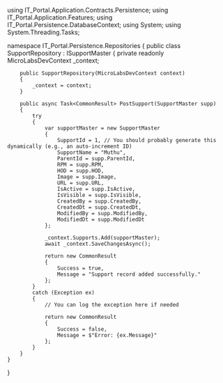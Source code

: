 using IT_Portal.Application.Contracts.Persistence;
using IT_Portal.Application.Features;
using IT_Portal.Persistence.DatabaseContext;
using System;
using System.Threading.Tasks;

namespace IT_Portal.Persistence.Repositories
{
    public class SupportRepository : ISupportMaster
    {
        private readonly MicroLabsDevContext _context;

        public SupportRepository(MicroLabsDevContext context)
        {
            _context = context;
        }

        public async Task<CommonResult> PostSupport(SupportMaster supp)
        {
            try
            {
                var supportMaster = new SupportMaster
                {
                    SupportId = 1, // You should probably generate this dynamically (e.g., an auto-increment ID)
                    SupportName = "Muthu",
                    ParentId = supp.ParentId,
                    RPM = supp.RPM,
                    HOD = supp.HOD,
                    Image = supp.Image,
                    URL = supp.URL,
                    IsActive = supp.IsActive,
                    IsVisible = supp.IsVisible,
                    CreatedBy = supp.CreatedBy,
                    CreatedDt = supp.CreatedDt,
                    ModifiedBy = supp.ModifiedBy,
                    ModifiedDt = supp.ModifiedDt
                };

                _context.Supports.Add(supportMaster);
                await _context.SaveChangesAsync();

                return new CommonResult
                {
                    Success = true,
                    Message = "Support record added successfully."
                };
            }
            catch (Exception ex)
            {
                // You can log the exception here if needed

                return new CommonResult
                {
                    Success = false,
                    Message = $"Error: {ex.Message}"
                };
            }
        }
    }
}
